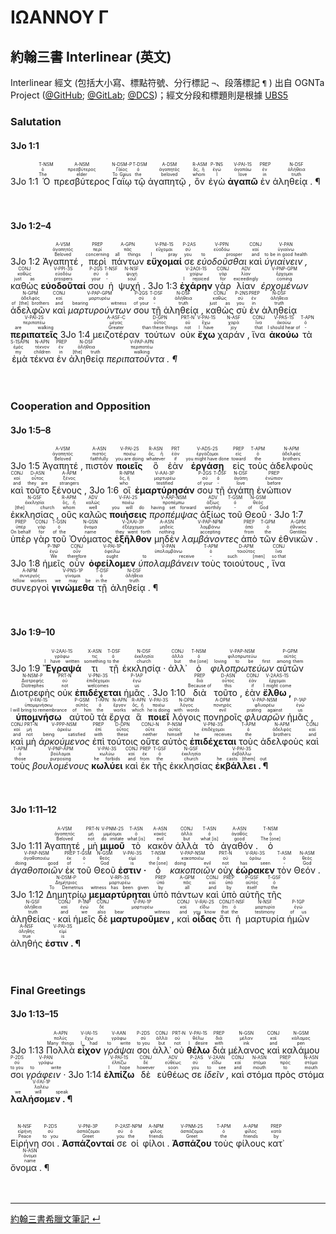 # ΙΩΑΝΝΟΥ Γ

## 約翰三書 Interlinear (英文)

Interlinear 經文 (包括大小寫、標點符號、分行標記 `¬`、段落標記 `¶` ) 出自 OGNTa Project ([@GitHub](https://github.com/Andley/OGNTa); [@GitLab](https://gitlab.com/Andley/ognta); [@DCS](https://git.door43.org/Andley/OGNTa))；經文分段和標題則是根據 [UBS5](https://www.academic-bible.com/en/online-bibles/greek-new-testament-ubs5/read-the-bible-text/bibel/text/lesen/stelle/74/10001/19999/ch/7a538c64cb48d15fa62a4fea869f10ce/)

### Salutation

#### 3Jo 1:1
<rt>3Jo 1:1</rt> <RUBY><ruby><ruby>Ὁ<rt>The</rt></ruby><rt>ὁ</rt></ruby><rt>T-NSM</rt></RUBY> <RUBY><ruby><ruby>πρεσβύτερος<rt>elder</rt></ruby><rt>πρεσβύτερος</rt></ruby><rt>A-NSM</rt></RUBY> <RUBY><ruby><ruby>Γαΐῳ<rt>To Gaius</rt></ruby><rt>Γάϊος</rt></ruby><rt>N-DSM-P</rt></RUBY> <RUBY><ruby><ruby>τῷ<rt>the</rt></ruby><rt>ὁ</rt></ruby><rt>T-DSM</rt></RUBY> <RUBY><ruby><ruby>ἀγαπητῷ ,<rt>beloved</rt></ruby><rt>ἀγαπητός</rt></ruby><rt>A-DSM</rt></RUBY> <RUBY><ruby><ruby>ὃν<rt>whom</rt></ruby><rt>ὅς, ἥ</rt></ruby><rt>R-ASM</rt></RUBY> <RUBY><ruby><ruby>ἐγὼ<rt>I</rt></ruby><rt>ἐγώ</rt></ruby><rt>P-1NS</rt></RUBY> <RUBY><ruby><ruby><strong>ἀγαπῶ</strong><rt>love</rt></ruby><rt>ἀγαπάω</rt></ruby><rt>V-PAI-1S</rt></RUBY> <RUBY><ruby><ruby>ἐν<rt>in</rt></ruby><rt>ἐν</rt></ruby><rt>PREP</rt></RUBY> <RUBY><ruby><ruby>ἀληθείᾳ . ¶<rt>truth</rt></ruby><rt>ἀλήθεια</rt></ruby><rt>N-DSF</rt></RUBY><br><br><br> 

#### 3Jo 1:2–4

<rt>3Jo 1:2</rt> <RUBY><ruby><ruby>Ἀγαπητέ ,<rt>Beloved</rt></ruby><rt>ἀγαπητός</rt></ruby><rt>A-VSM</rt></RUBY> <RUBY><ruby><ruby>περὶ<rt>concerning</rt></ruby><rt>περί</rt></ruby><rt>PREP</rt></RUBY> <RUBY><ruby><ruby>πάντων<rt>all things</rt></ruby><rt>πᾶς</rt></ruby><rt>A-GPN</rt></RUBY> <RUBY><ruby><ruby><strong>εὔχομαί</strong><rt>I pray</rt></ruby><rt>εὔχομαι</rt></ruby><rt>V-PNI-1S</rt></RUBY> <RUBY><ruby><ruby>σε<rt>you</rt></ruby><rt>σύ</rt></ruby><rt>P-2AS</rt></RUBY> <RUBY><ruby><ruby><em>εὐοδοῦσθαι</em><rt>to prosper</rt></ruby><rt>εὐοδόω</rt></ruby><rt>V-PPN</rt></RUBY> <RUBY><ruby><ruby>καὶ<rt>and</rt></ruby><rt>καί</rt></ruby><rt>CONJ</rt></RUBY> <RUBY><ruby><ruby><em>ὑγιαίνειν ,</em><rt>to be in good health</rt></ruby><rt>ὑγιαίνω</rt></ruby><rt>V-PAN</rt></RUBY> <RUBY><ruby><ruby>καθὼς<rt>just as</rt></ruby><rt>καθώς</rt></ruby><rt>CONJ</rt></RUBY> <RUBY><ruby><ruby><strong>εὐοδοῦταί</strong><rt>prospers</rt></ruby><rt>εὐοδόω</rt></ruby><rt>V-PPI-3S</rt></RUBY> <RUBY><ruby><ruby>σου<rt>your</rt></ruby><rt>σύ</rt></ruby><rt>P-2GS</rt></RUBY> <RUBY><ruby><ruby>ἡ<rt>-</rt></ruby><rt>ὁ</rt></ruby><rt>T-NSF</rt></RUBY> <RUBY><ruby><ruby>ψυχή .<rt>soul</rt></ruby><rt>ψυχή</rt></ruby><rt>N-NSF</rt></RUBY> <rt>3Jo 1:3</rt> <RUBY><ruby><ruby><strong>ἐχάρην</strong><rt>I rejoiced</rt></ruby><rt>χαίρω</rt></ruby><rt>V-2AOI-1S</rt></RUBY> <RUBY><ruby><ruby>γὰρ<rt>for</rt></ruby><rt>γάρ</rt></ruby><rt>CONJ</rt></RUBY> <RUBY><ruby><ruby>λίαν<rt>exceedingly</rt></ruby><rt>λίαν</rt></ruby><rt>ADV</rt></RUBY> <RUBY><ruby><ruby><em>ἐρχομένων</em><rt>coming</rt></ruby><rt>ἔρχομαι</rt></ruby><rt>V-PNP-GPM</rt></RUBY> <RUBY><ruby><ruby>ἀδελφῶν<rt>of [the] brothers</rt></ruby><rt>ἀδελφός</rt></ruby><rt>N-GPM</rt></RUBY> <RUBY><ruby><ruby>καὶ<rt>and</rt></ruby><rt>καί</rt></ruby><rt>CONJ</rt></RUBY> <RUBY><ruby><ruby><em>μαρτυρούντων</em><rt>bearing witness</rt></ruby><rt>μαρτυρέω</rt></ruby><rt>V-PAP-GPM</rt></RUBY> <RUBY><ruby><ruby>σου<rt>of your</rt></ruby><rt>σύ</rt></ruby><rt>P-2GS</rt></RUBY> <RUBY><ruby><ruby>τῇ<rt>-</rt></ruby><rt>ὁ</rt></ruby><rt>T-DSF</rt></RUBY> <RUBY><ruby><ruby>ἀληθείᾳ ,<rt>truth</rt></ruby><rt>ἀλήθεια</rt></ruby><rt>N-DSF</rt></RUBY> <RUBY><ruby><ruby>καθὼς<rt>just as</rt></ruby><rt>καθώς</rt></ruby><rt>CONJ</rt></RUBY> <RUBY><ruby><ruby>σὺ<rt>you</rt></ruby><rt>σύ</rt></ruby><rt>P-2NS</rt></RUBY> <RUBY><ruby><ruby>ἐν<rt>in</rt></ruby><rt>ἐν</rt></ruby><rt>PREP</rt></RUBY> <RUBY><ruby><ruby>ἀληθείᾳ<rt>truth</rt></ruby><rt>ἀλήθεια</rt></ruby><rt>N-DSF</rt></RUBY> <RUBY><ruby><ruby><strong>περιπατεῖς</strong><rt>are walking</rt></ruby><rt>περιπατέω</rt></ruby><rt>V-PAI-2S</rt></RUBY> <rt>3Jo 1:4</rt> <RUBY><ruby><ruby>μειζοτέραν<rt>Greater</rt></ruby><rt>μέγας</rt></ruby><rt>A-ASF-C</rt></RUBY> <RUBY><ruby><ruby>τούτων<rt>than these things</rt></ruby><rt>οὗτος</rt></ruby><rt>D-GPN</rt></RUBY> <RUBY><ruby><ruby>οὐκ<rt>not</rt></ruby><rt>οὐ</rt></ruby><rt>PRT-N</rt></RUBY> <RUBY><ruby><ruby><strong>ἔχω</strong><rt>I have</rt></ruby><rt>ἔχω</rt></ruby><rt>V-PAI-1S</rt></RUBY> <RUBY><ruby><ruby>χαράν ,<rt>joy</rt></ruby><rt>χαρά</rt></ruby><rt>N-ASF</rt></RUBY> <RUBY><ruby><ruby>ἵνα<rt>that</rt></ruby><rt>ἵνα</rt></ruby><rt>CONJ</rt></RUBY> <RUBY><ruby><ruby><strong>ἀκούω</strong><rt>I should hear of</rt></ruby><rt>ἀκούω</rt></ruby><rt>V-PAS-1S</rt></RUBY> <RUBY><ruby><ruby>τὰ<rt>-</rt></ruby><rt>ὁ</rt></ruby><rt>T-APN</rt></RUBY> <RUBY><ruby><ruby>ἐμὰ<rt>my</rt></ruby><rt>ἐμός</rt></ruby><rt>S-1SAPN</rt></RUBY> <RUBY><ruby><ruby>τέκνα<rt>children</rt></ruby><rt>τέκνον</rt></ruby><rt>N-APN</rt></RUBY> <RUBY><ruby><ruby>ἐν<rt>in</rt></ruby><rt>ἐν</rt></ruby><rt>PREP</rt></RUBY> <RUBY><ruby><ruby>ἀληθείᾳ<rt>[the] truth</rt></ruby><rt>ἀλήθεια</rt></ruby><rt>N-DSF</rt></RUBY> <RUBY><ruby><ruby><em>περιπατοῦντα . ¶</em><rt>walking</rt></ruby><rt>περιπατέω</rt></ruby><rt>V-PAP-APN</rt></RUBY><br><br><br> 

### Cooperation and Opposition

#### 3Jo 1:5–8
<rt>3Jo 1:5</rt> <RUBY><ruby><ruby>Ἀγαπητέ ,<rt>Beloved</rt></ruby><rt>ἀγαπητός</rt></ruby><rt>A-VSM</rt></RUBY> <RUBY><ruby><ruby>πιστὸν<rt>faithfully</rt></ruby><rt>πιστός</rt></ruby><rt>A-ASN</rt></RUBY> <RUBY><ruby><ruby><strong>ποιεῖς</strong><rt>you are doing</rt></ruby><rt>ποιέω</rt></ruby><rt>V-PAI-2S</rt></RUBY> <RUBY><ruby><ruby>ὃ<rt>whatever</rt></ruby><rt>ὅς, ἥ</rt></ruby><rt>R-ASN</rt></RUBY> <RUBY><ruby><ruby>ἐὰν<rt>if</rt></ruby><rt>ἐάν</rt></ruby><rt>PRT</rt></RUBY> <RUBY><ruby><ruby><strong>ἐργάσῃ</strong><rt>you might have done</rt></ruby><rt>ἐργάζομαι</rt></ruby><rt>V-ADS-2S</rt></RUBY> <RUBY><ruby><ruby>εἰς<rt>toward</rt></ruby><rt>εἰς</rt></ruby><rt>PREP</rt></RUBY> <RUBY><ruby><ruby>τοὺς<rt>the</rt></ruby><rt>ὁ</rt></ruby><rt>T-APM</rt></RUBY> <RUBY><ruby><ruby>ἀδελφοὺς<rt>brothers</rt></ruby><rt>ἀδελφός</rt></ruby><rt>N-APM</rt></RUBY> <RUBY><ruby><ruby>καὶ<rt>and</rt></ruby><rt>καί</rt></ruby><rt>CONJ</rt></RUBY> <RUBY><ruby><ruby>τοῦτο<rt>they are</rt></ruby><rt>οὗτος</rt></ruby><rt>D-ASN</rt></RUBY> <RUBY><ruby><ruby>ξένους ,<rt>strangers</rt></ruby><rt>ξένος</rt></ruby><rt>A-APM</rt></RUBY> <rt>3Jo 1:6</rt> <RUBY><ruby><ruby>οἳ<rt>who</rt></ruby><rt>ὅς, ἥ</rt></ruby><rt>R-NPM</rt></RUBY> <RUBY><ruby><ruby><strong>ἐμαρτύρησάν</strong><rt>testified</rt></ruby><rt>μαρτυρέω</rt></ruby><rt>V-AAI-3P</rt></RUBY> <RUBY><ruby><ruby>σου<rt>of your</rt></ruby><rt>σύ</rt></ruby><rt>P-2GS</rt></RUBY> <RUBY><ruby><ruby>τῇ<rt>-</rt></ruby><rt>ὁ</rt></ruby><rt>T-DSF</rt></RUBY> <RUBY><ruby><ruby>ἀγάπῃ<rt>love</rt></ruby><rt>ἀγάπη</rt></ruby><rt>N-DSF</rt></RUBY> <RUBY><ruby><ruby>ἐνώπιον<rt>before</rt></ruby><rt>ἐνώπιον</rt></ruby><rt>PREP</rt></RUBY> <RUBY><ruby><ruby>ἐκκλησίας ,<rt>[the] church</rt></ruby><rt>ἐκκλησία</rt></ruby><rt>N-GSF</rt></RUBY> <RUBY><ruby><ruby>οὓς<rt>whom</rt></ruby><rt>ὅς, ἥ</rt></ruby><rt>R-APM</rt></RUBY> <RUBY><ruby><ruby>καλῶς<rt>well</rt></ruby><rt>καλῶς</rt></ruby><rt>ADV</rt></RUBY> <RUBY><ruby><ruby><strong>ποιήσεις</strong><rt>you will do</rt></ruby><rt>ποιέω</rt></ruby><rt>V-FAI-2S</rt></RUBY> <RUBY><ruby><ruby><em>προπέμψας</em><rt>having set forward</rt></ruby><rt>προπέμπω</rt></ruby><rt>V-AAP-NSM</rt></RUBY> <RUBY><ruby><ruby>ἀξίως<rt>worthily</rt></ruby><rt>ἀξίως</rt></ruby><rt>ADV</rt></RUBY> <RUBY><ruby><ruby>τοῦ<rt>-</rt></ruby><rt>ὁ</rt></ruby><rt>T-GSM</rt></RUBY> <RUBY><ruby><ruby>Θεοῦ ·<rt>of God</rt></ruby><rt>θεός</rt></ruby><rt>N-GSM</rt></RUBY> <rt>3Jo 1:7</rt> <RUBY><ruby><ruby>ὑπὲρ<rt>On behalf</rt></ruby><rt>ὑπέρ</rt></ruby><rt>PREP</rt></RUBY> <RUBY><ruby><ruby>γὰρ<rt>for</rt></ruby><rt>γάρ</rt></ruby><rt>CONJ</rt></RUBY> <RUBY><ruby><ruby>τοῦ<rt>of the</rt></ruby><rt>ὁ</rt></ruby><rt>T-GSN</rt></RUBY> <RUBY><ruby><ruby>Ὀνόματος<rt>name</rt></ruby><rt>ὄνομα</rt></ruby><rt>N-GSN</rt></RUBY> <RUBY><ruby><ruby><strong>ἐξῆλθον</strong><rt>they went forth</rt></ruby><rt>ἐξέρχομαι</rt></ruby><rt>V-2AAI-3P</rt></RUBY> <RUBY><ruby><ruby>μηδὲν<rt>nothing</rt></ruby><rt>μηδείς</rt></ruby><rt>A-ASN</rt></RUBY> <RUBY><ruby><ruby><em>λαμβάνοντες</em><rt>accepting</rt></ruby><rt>λαμβάνω</rt></ruby><rt>V-PAP-NPM</rt></RUBY> <RUBY><ruby><ruby>ἀπὸ<rt>from</rt></ruby><rt>ἀπό</rt></ruby><rt>PREP</rt></RUBY> <RUBY><ruby><ruby>τῶν<rt>the</rt></ruby><rt>ὁ</rt></ruby><rt>T-GPM</rt></RUBY> <RUBY><ruby><ruby>ἐθνικῶν .<rt>Gentiles</rt></ruby><rt>ἐθνικός</rt></ruby><rt>A-GPM</rt></RUBY> <rt>3Jo 1:8</rt> <RUBY><ruby><ruby>ἡμεῖς<rt>We</rt></ruby><rt>ἐγώ</rt></ruby><rt>P-1NP</rt></RUBY> <RUBY><ruby><ruby>οὖν<rt>therefore</rt></ruby><rt>οὖν</rt></ruby><rt>CONJ</rt></RUBY> <RUBY><ruby><ruby><strong>ὀφείλομεν</strong><rt>ought</rt></ruby><rt>ὀφείλω</rt></ruby><rt>V-PAI-1P</rt></RUBY> <RUBY><ruby><ruby><em>ὑπολαμβάνειν</em><rt>to receive</rt></ruby><rt>ὑπολαμβάνω</rt></ruby><rt>V-PAN</rt></RUBY> <RUBY><ruby><ruby>τοὺς<rt>-</rt></ruby><rt>ὁ</rt></ruby><rt>T-APM</rt></RUBY> <RUBY><ruby><ruby>τοιούτους ,<rt>such [men]</rt></ruby><rt>τοιοῦτος</rt></ruby><rt>D-APM</rt></RUBY> <RUBY><ruby><ruby>ἵνα<rt>so that</rt></ruby><rt>ἵνα</rt></ruby><rt>CONJ</rt></RUBY> <RUBY><ruby><ruby>συνεργοὶ<rt>fellow workers</rt></ruby><rt>συνεργός</rt></ruby><rt>A-NPM</rt></RUBY> <RUBY><ruby><ruby><strong>γινώμεθα</strong><rt>we may be</rt></ruby><rt>γίνομαι</rt></ruby><rt>V-PNS-1P</rt></RUBY> <RUBY><ruby><ruby>τῇ<rt>in the</rt></ruby><rt>ὁ</rt></ruby><rt>T-DSF</rt></RUBY> <RUBY><ruby><ruby>ἀληθείᾳ . ¶<rt>truth</rt></ruby><rt>ἀλήθεια</rt></ruby><rt>N-DSF</rt></RUBY><br><br><br> 


#### 3Jo 1:9–10
<rt>3Jo 1:9</rt> <RUBY><ruby><ruby><strong>Ἔγραψά</strong><rt>I have written</rt></ruby><rt>γράφω</rt></ruby><rt>V-2AAI-1S</rt></RUBY> <RUBY><ruby><ruby>τι<rt>something</rt></ruby><rt>τις</rt></ruby><rt>X-ASN</rt></RUBY> <RUBY><ruby><ruby>τῇ<rt>to the</rt></ruby><rt>ὁ</rt></ruby><rt>T-DSF</rt></RUBY> <RUBY><ruby><ruby>ἐκκλησίᾳ ·<rt>church</rt></ruby><rt>ἐκκλησία</rt></ruby><rt>N-DSF</rt></RUBY> <RUBY><ruby><ruby>ἀλλ᾽<rt>but</rt></ruby><rt>ἀλλά</rt></ruby><rt>CONJ</rt></RUBY> <RUBY><ruby><ruby>ὁ<rt>the [one]</rt></ruby><rt>ὁ</rt></ruby><rt>T-NSM</rt></RUBY> <RUBY><ruby><ruby><em>φιλοπρωτεύων</em><rt>loving to be first</rt></ruby><rt>φιλοπρωτεύω</rt></ruby><rt>V-PAP-NSM</rt></RUBY> <RUBY><ruby><ruby>αὐτῶν<rt>among them</rt></ruby><rt>αὐτός</rt></ruby><rt>P-GPM</rt></RUBY> <RUBY><ruby><ruby>Διοτρεφὴς<rt>Diotrephes</rt></ruby><rt>Διοτρεφής</rt></ruby><rt>N-NSM-P</rt></RUBY> <RUBY><ruby><ruby>οὐκ<rt>not</rt></ruby><rt>οὐ</rt></ruby><rt>PRT-N</rt></RUBY> <RUBY><ruby><ruby><strong>ἐπιδέχεται</strong><rt>welcomes</rt></ruby><rt>ἐπιδέχομαι</rt></ruby><rt>V-PNI-3S</rt></RUBY> <RUBY><ruby><ruby>ἡμᾶς .<rt>us</rt></ruby><rt>ἐγώ</rt></ruby><rt>P-1AP</rt></RUBY> <rt>3Jo 1:10</rt> <RUBY><ruby><ruby>διὰ<rt>Because of</rt></ruby><rt>διά</rt></ruby><rt>PREP</rt></RUBY> <RUBY><ruby><ruby>τοῦτο ,<rt>this</rt></ruby><rt>οὗτος</rt></ruby><rt>D-ASN</rt></RUBY> <RUBY><ruby><ruby>ἐὰν<rt>if</rt></ruby><rt>ἐάν</rt></ruby><rt>CONJ</rt></RUBY> <RUBY><ruby><ruby><strong>ἔλθω ,</strong><rt>I might come</rt></ruby><rt>ἔρχομαι</rt></ruby><rt>V-2AAS-1S</rt></RUBY> <RUBY><ruby><ruby><strong>ὑπομνήσω</strong><rt>I will bring to remembrance</rt></ruby><rt>ὑπομιμνήσκω</rt></ruby><rt>V-FAI-1S</rt></RUBY> <RUBY><ruby><ruby>αὐτοῦ<rt>of him</rt></ruby><rt>αὐτός</rt></ruby><rt>P-GSM</rt></RUBY> <RUBY><ruby><ruby>τὰ<rt>the</rt></ruby><rt>ὁ</rt></ruby><rt>T-APN</rt></RUBY> <RUBY><ruby><ruby>ἔργα<rt>works</rt></ruby><rt>ἔργον</rt></ruby><rt>N-APN</rt></RUBY> <RUBY><ruby><ruby>ἃ<rt>which</rt></ruby><rt>ὅς, ἥ</rt></ruby><rt>R-APN</rt></RUBY> <RUBY><ruby><ruby><strong>ποιεῖ</strong><rt>he is doing</rt></ruby><rt>ποιέω</rt></ruby><rt>V-PAI-3S</rt></RUBY> <RUBY><ruby><ruby>λόγοις<rt>with words</rt></ruby><rt>λόγος</rt></ruby><rt>N-DPM</rt></RUBY> <RUBY><ruby><ruby>πονηροῖς<rt>evil</rt></ruby><rt>πονηρός</rt></ruby><rt>A-DPM</rt></RUBY> <RUBY><ruby><ruby><em>φλυαρῶν</em><rt>prating against</rt></ruby><rt>φλυαρέω</rt></ruby><rt>V-PAP-NSM</rt></RUBY> <RUBY><ruby><ruby>ἡμᾶς ,<rt>us</rt></ruby><rt>ἐγώ</rt></ruby><rt>P-1AP</rt></RUBY> <RUBY><ruby><ruby>καὶ<rt>and</rt></ruby><rt>καί</rt></ruby><rt>CONJ</rt></RUBY> <RUBY><ruby><ruby>μὴ<rt>not</rt></ruby><rt>μή</rt></ruby><rt>PRT-N</rt></RUBY> <RUBY><ruby><ruby><em>ἀρκούμενος</em><rt>being satisfied</rt></ruby><rt>ἀρκέω</rt></ruby><rt>V-PPP-NSM</rt></RUBY> <RUBY><ruby><ruby>ἐπὶ<rt>with</rt></ruby><rt>ἐπί</rt></ruby><rt>PREP</rt></RUBY> <RUBY><ruby><ruby>τούτοις<rt>these</rt></ruby><rt>οὗτος</rt></ruby><rt>D-DPN</rt></RUBY> <RUBY><ruby><ruby>οὔτε<rt>neither</rt></ruby><rt>οὔτε</rt></ruby><rt>CONJ-N</rt></RUBY> <RUBY><ruby><ruby>αὐτὸς<rt>himself</rt></ruby><rt>αὐτός</rt></ruby><rt>P-NSM</rt></RUBY> <RUBY><ruby><ruby><strong>ἐπιδέχεται</strong><rt>he receives</rt></ruby><rt>ἐπιδέχομαι</rt></ruby><rt>V-PNI-3S</rt></RUBY> <RUBY><ruby><ruby>τοὺς<rt>the</rt></ruby><rt>ὁ</rt></ruby><rt>T-APM</rt></RUBY> <RUBY><ruby><ruby>ἀδελφοὺς<rt>brothers</rt></ruby><rt>ἀδελφός</rt></ruby><rt>N-APM</rt></RUBY> <RUBY><ruby><ruby>καὶ<rt>and</rt></ruby><rt>καί</rt></ruby><rt>CONJ</rt></RUBY> <RUBY><ruby><ruby>τοὺς<rt>those</rt></ruby><rt>ὁ</rt></ruby><rt>T-APM</rt></RUBY> <RUBY><ruby><ruby><em>βουλομένους</em><rt>purposing</rt></ruby><rt>βούλομαι</rt></ruby><rt>V-PNP-APM</rt></RUBY> <RUBY><ruby><ruby><strong>κωλύει</strong><rt>he forbids</rt></ruby><rt>κωλύω</rt></ruby><rt>V-PAI-3S</rt></RUBY> <RUBY><ruby><ruby>καὶ<rt>and</rt></ruby><rt>καί</rt></ruby><rt>CONJ</rt></RUBY> <RUBY><ruby><ruby>ἐκ<rt>from</rt></ruby><rt>ἐκ</rt></ruby><rt>PREP</rt></RUBY> <RUBY><ruby><ruby>τῆς<rt>the</rt></ruby><rt>ὁ</rt></ruby><rt>T-GSF</rt></RUBY> <RUBY><ruby><ruby>ἐκκλησίας<rt>church</rt></ruby><rt>ἐκκλησία</rt></ruby><rt>N-GSF</rt></RUBY> <RUBY><ruby><ruby><strong>ἐκβάλλει . ¶</strong><rt>he casts [them] out</rt></ruby><rt>ἐκβάλλω</rt></ruby><rt>V-PAI-3S</rt></RUBY><br><br><br> 


#### 3Jo 1:11–12

<rt>3Jo 1:11</rt> <RUBY><ruby><ruby>Ἀγαπητέ ,<rt>Beloved</rt></ruby><rt>ἀγαπητός</rt></ruby><rt>A-VSM</rt></RUBY> <RUBY><ruby><ruby>μὴ<rt>not</rt></ruby><rt>μή</rt></ruby><rt>PRT-N</rt></RUBY> <RUBY><ruby><ruby><strong>μιμοῦ</strong><rt>do imitate</rt></ruby><rt>μιμέομαι</rt></ruby><rt>V-PNM-2S</rt></RUBY> <RUBY><ruby><ruby>τὸ<rt>what [is]</rt></ruby><rt>ὁ</rt></ruby><rt>T-ASN</rt></RUBY> <RUBY><ruby><ruby>κακὸν<rt>evil</rt></ruby><rt>κακός</rt></ruby><rt>A-ASN</rt></RUBY> <RUBY><ruby><ruby>ἀλλὰ<rt>but</rt></ruby><rt>ἀλλά</rt></ruby><rt>CONJ</rt></RUBY> <RUBY><ruby><ruby>τὸ<rt>what [is]</rt></ruby><rt>ὁ</rt></ruby><rt>T-ASN</rt></RUBY> <RUBY><ruby><ruby>ἀγαθόν .<rt>good</rt></ruby><rt>ἀγαθός</rt></ruby><rt>A-ASN</rt></RUBY> <RUBY><ruby><ruby>ὁ<rt>The [one]</rt></ruby><rt>ὁ</rt></ruby><rt>T-NSM</rt></RUBY> <RUBY><ruby><ruby><em>ἀγαθοποιῶν</em><rt>doing good</rt></ruby><rt>ἀγαθοποιέω</rt></ruby><rt>V-PAP-NSM</rt></RUBY> <RUBY><ruby><ruby>ἐκ<rt>of</rt></ruby><rt>ἐκ</rt></ruby><rt>PREP</rt></RUBY> <RUBY><ruby><ruby>τοῦ<rt>-</rt></ruby><rt>ὁ</rt></ruby><rt>T-GSM</rt></RUBY> <RUBY><ruby><ruby>Θεοῦ<rt>God</rt></ruby><rt>θεός</rt></ruby><rt>N-GSM</rt></RUBY> <RUBY><ruby><ruby><strong>ἐστιν ·</strong><rt>is</rt></ruby><rt>εἰμί</rt></ruby><rt>V-PAI-3S</rt></RUBY> <RUBY><ruby><ruby>ὁ<rt>the [one]</rt></ruby><rt>ὁ</rt></ruby><rt>T-NSM</rt></RUBY> <RUBY><ruby><ruby><em>κακοποιῶν</em><rt>doing evil</rt></ruby><rt>κακοποιέω</rt></ruby><rt>V-PAP-NSM</rt></RUBY> <RUBY><ruby><ruby>οὐχ<rt>not</rt></ruby><rt>οὐ</rt></ruby><rt>PRT-N</rt></RUBY> <RUBY><ruby><ruby><strong>ἑώρακεν</strong><rt>has seen</rt></ruby><rt>ὁράω</rt></ruby><rt>V-RAI-3S</rt></RUBY> <RUBY><ruby><ruby>τὸν<rt>-</rt></ruby><rt>ὁ</rt></ruby><rt>T-ASM</rt></RUBY> <RUBY><ruby><ruby>Θεόν .<rt>God</rt></ruby><rt>θεός</rt></ruby><rt>N-ASM</rt></RUBY> <rt>3Jo 1:12</rt> <RUBY><ruby><ruby>Δημητρίῳ<rt>To Demetrius</rt></ruby><rt>Δημήτριος</rt></ruby><rt>N-DSM-P</rt></RUBY> <RUBY><ruby><ruby><strong>μεμαρτύρηται</strong><rt>witness has been given</rt></ruby><rt>μαρτυρέω</rt></ruby><rt>V-RPI-3S</rt></RUBY> <RUBY><ruby><ruby>ὑπὸ<rt>by</rt></ruby><rt>ὑπό</rt></ruby><rt>PREP</rt></RUBY> <RUBY><ruby><ruby>πάντων<rt>all</rt></ruby><rt>πᾶς</rt></ruby><rt>A-GPM</rt></RUBY> <RUBY><ruby><ruby>καὶ<rt>and</rt></ruby><rt>καί</rt></ruby><rt>CONJ</rt></RUBY> <RUBY><ruby><ruby>ὑπὸ<rt>by</rt></ruby><rt>ὑπό</rt></ruby><rt>PREP</rt></RUBY> <RUBY><ruby><ruby>αὐτῆς<rt>itself</rt></ruby><rt>αὐτός</rt></ruby><rt>P-GSF</rt></RUBY> <RUBY><ruby><ruby>τῆς<rt>the</rt></ruby><rt>ὁ</rt></ruby><rt>T-GSF</rt></RUBY> <RUBY><ruby><ruby>ἀληθείας ·<rt>truth</rt></ruby><rt>ἀλήθεια</rt></ruby><rt>N-GSF</rt></RUBY> <RUBY><ruby><ruby>καὶ<rt>and</rt></ruby><rt>καί</rt></ruby><rt>CONJ</rt></RUBY> <RUBY><ruby><ruby>ἡμεῖς<rt>we</rt></ruby><rt>ἐγώ</rt></ruby><rt>P-1NP</rt></RUBY> <RUBY><ruby><ruby>δὲ<rt>also</rt></ruby><rt>δέ</rt></ruby><rt>CONJ</rt></RUBY> <RUBY><ruby><ruby><strong>μαρτυροῦμεν ,</strong><rt>bear witness</rt></ruby><rt>μαρτυρέω</rt></ruby><rt>V-PAI-1P</rt></RUBY> <RUBY><ruby><ruby>καὶ<rt>and</rt></ruby><rt>καί</rt></ruby><rt>CONJ</rt></RUBY> <RUBY><ruby><ruby><strong>οἶδας</strong><rt>you know</rt></ruby><rt>εἴδω</rt></ruby><rt>V-RAI-2S</rt></RUBY> <RUBY><ruby><ruby>ὅτι<rt>that</rt></ruby><rt>ὅτι</rt></ruby><rt>CONJ</rt></RUBY> <RUBY><ruby><ruby>ἡ<rt>the</rt></ruby><rt>ὁ</rt></ruby><rt>T-NSF</rt></RUBY> <RUBY><ruby><ruby>μαρτυρία<rt>testimony</rt></ruby><rt>μαρτυρία</rt></ruby><rt>N-NSF</rt></RUBY> <RUBY><ruby><ruby>ἡμῶν<rt>of us</rt></ruby><rt>ἐγώ</rt></ruby><rt>P-1GP</rt></RUBY> <RUBY><ruby><ruby>ἀληθής<rt>true</rt></ruby><rt>ἀληθής</rt></ruby><rt>A-NSF</rt></RUBY> <RUBY><ruby><ruby><strong>ἐστιν . ¶</strong><rt>is</rt></ruby><rt>εἰμί</rt></ruby><rt>V-PAI-3S</rt></RUBY><br><br><br> 
### Final Greetings

#### 3Jo 1:13–15
<rt>3Jo 1:13</rt> <RUBY><ruby><ruby>Πολλὰ<rt>Many things</rt></ruby><rt>πολύς</rt></ruby><rt>A-APN</rt></RUBY> <RUBY><ruby><ruby><strong>εἶχον</strong><rt>I had</rt></ruby><rt>ἔχω</rt></ruby><rt>V-IAI-1S</rt></RUBY> <RUBY><ruby><ruby><em>γράψαι</em><rt>to write</rt></ruby><rt>γράφω</rt></ruby><rt>V-AAN</rt></RUBY> <RUBY><ruby><ruby>σοι<rt>to you</rt></ruby><rt>σύ</rt></ruby><rt>P-2DS</rt></RUBY> <RUBY><ruby><ruby>ἀλλ᾽<rt>but</rt></ruby><rt>ἀλλά</rt></ruby><rt>CONJ</rt></RUBY> <RUBY><ruby><ruby>οὐ<rt>not</rt></ruby><rt>οὐ</rt></ruby><rt>PRT-N</rt></RUBY> <RUBY><ruby><ruby><strong>θέλω</strong><rt>I desire</rt></ruby><rt>θέλω</rt></ruby><rt>V-PAI-1S</rt></RUBY> <RUBY><ruby><ruby>διὰ<rt>with</rt></ruby><rt>διά</rt></ruby><rt>PREP</rt></RUBY> <RUBY><ruby><ruby>μέλανος<rt>ink</rt></ruby><rt>μέλαν</rt></ruby><rt>N-GSN</rt></RUBY> <RUBY><ruby><ruby>καὶ<rt>and</rt></ruby><rt>καί</rt></ruby><rt>CONJ</rt></RUBY> <RUBY><ruby><ruby>καλάμου<rt>pen</rt></ruby><rt>κάλαμος</rt></ruby><rt>N-GSM</rt></RUBY> <RUBY><ruby><ruby>σοι<rt>to you</rt></ruby><rt>σύ</rt></ruby><rt>P-2DS</rt></RUBY> <RUBY><ruby><ruby><em>γράφειν ·</em><rt>to write</rt></ruby><rt>γράφω</rt></ruby><rt>V-PAN</rt></RUBY> <rt>3Jo 1:14</rt> <RUBY><ruby><ruby><strong>ἐλπίζω</strong><rt>I hope</rt></ruby><rt>ἐλπίζω</rt></ruby><rt>V-PAI-1S</rt></RUBY> <RUBY><ruby><ruby>δὲ<rt>however</rt></ruby><rt>δέ</rt></ruby><rt>CONJ</rt></RUBY> <RUBY><ruby><ruby>εὐθέως<rt>soon</rt></ruby><rt>εὐθέως</rt></ruby><rt>ADV</rt></RUBY> <RUBY><ruby><ruby>σε<rt>you</rt></ruby><rt>σύ</rt></ruby><rt>P-2AS</rt></RUBY> <RUBY><ruby><ruby><em>ἰδεῖν ,</em><rt>to see</rt></ruby><rt>εἴδω</rt></ruby><rt>V-2AAN</rt></RUBY> <RUBY><ruby><ruby>καὶ<rt>and</rt></ruby><rt>καί</rt></ruby><rt>CONJ</rt></RUBY> <RUBY><ruby><ruby>στόμα<rt>mouth</rt></ruby><rt>στόμα</rt></ruby><rt>N-ASN</rt></RUBY> <RUBY><ruby><ruby>πρὸς<rt>to</rt></ruby><rt>πρός</rt></ruby><rt>PREP</rt></RUBY> <RUBY><ruby><ruby>στόμα<rt>mouth</rt></ruby><rt>στόμα</rt></ruby><rt>N-ASN</rt></RUBY> <RUBY><ruby><ruby><strong>λαλήσομεν . ¶</strong><rt>we will speak</rt></ruby><rt>λαλέω</rt></ruby><rt>V-FAI-1P</rt></RUBY><br><br><br> <RUBY><ruby><ruby>Εἰρήνη<rt>Peace</rt></ruby><rt>εἰρήνη</rt></ruby><rt>N-NSF</rt></RUBY> <RUBY><ruby><ruby>σοι .<rt>to you</rt></ruby><rt>σύ</rt></ruby><rt>P-2DS</rt></RUBY> <RUBY><ruby><ruby><strong>Ἀσπάζονταί</strong><rt>Greet</rt></ruby><rt>ἀσπάζομαι</rt></ruby><rt>V-PNI-3P</rt></RUBY> <RUBY><ruby><ruby>σε<rt>you</rt></ruby><rt>σύ</rt></ruby><rt>P-2AS</rt></RUBY> <RUBY><ruby><ruby>οἱ<rt>the</rt></ruby><rt>ὁ</rt></ruby><rt>T-NPM</rt></RUBY> <RUBY><ruby><ruby>φίλοι .<rt>friends</rt></ruby><rt>φίλος</rt></ruby><rt>A-NPM</rt></RUBY> <RUBY><ruby><ruby><strong>Ἀσπάζου</strong><rt>Greet</rt></ruby><rt>ἀσπάζομαι</rt></ruby><rt>V-PNM-2S</rt></RUBY> <RUBY><ruby><ruby>τοὺς<rt>the</rt></ruby><rt>ὁ</rt></ruby><rt>T-APM</rt></RUBY> <RUBY><ruby><ruby>φίλους<rt>friends</rt></ruby><rt>φίλος</rt></ruby><rt>A-APM</rt></RUBY> <RUBY><ruby><ruby>κατ᾽<rt>by</rt></ruby><rt>κατά</rt></ruby><rt>PREP</rt></RUBY> <RUBY><ruby><ruby>ὄνομα . ¶<rt>name</rt></ruby><rt>ὄνομα</rt></ruby><rt>N-ASN</rt></RUBY><br><br><br> 



---

[約翰三書希臘文筆記 ↵](3John-Notes.md)

